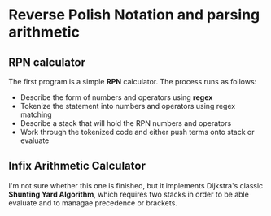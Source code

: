 # Reverse Polish Notation and parsing arithmetic

## RPN calculator

The first program is a simple **RPN** calculator. The process runs as follows:
- Describe the form of numbers and operators using **regex**
- Tokenize the statement into numbers and operators using regex matching
- Describe a stack that will hold the RPN numbers and operators
- Work through the tokenized code and either push terms onto stack or evaluate

 ## Infix Arithmetic Calculator

 I'm not sure whether this one is finished, but it implements Dijkstra's classic **Shunting Yard Algorithm**, which requires two stacks in order to be able evaluate and to managae precedence or brackets.
